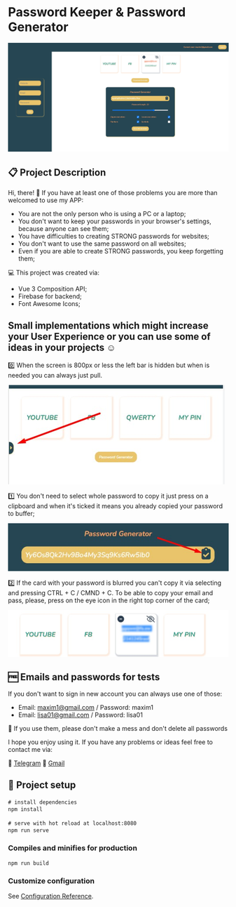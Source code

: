 # Password Keeper & Password Generator

![main-picture](git_images/Main.jpg)

## 📋 Project Description

Hi, there! 👋
If you have at least one of those problems you are more than welcomed to use my APP:

- You are not the only person who is using a PC or a laptop;
- You don't want to keep your passwords in your browser's settings, because anyone can see them;
- You have difficulties to creating STRONG passwords for websites;
- You don't want to use the same password on all websites;
- Even if you are able to create STRONG passwords, you keep forgetting them;

💻 This project was created via:

- Vue 3 Composition API;
- Firebase for backend;
- Font Awesome Icons;

## Small implementations which might increase your User Experience or you can use some of ideas in your projects ☺️

0️⃣ When the screen is 800px or less the left bar is hidden but when is needed you can always just pull.

![example-bar](git_images/Bar.jpg)

1️⃣ You don't need to select whole password to copy it just press on a clipboard and when it's ticked it means you already copied your password to buffer;

![example-clipboard](git_images/Clipboard.jpg)

2️⃣ If the card with your password is blurred you can't copy it via selecting and pressing CTRL + C / CMND + C. To be able to copy your email and pass, please, press on the eye icon in the right top corner of the card;

![example-copy](git_images/Copy.jpg)

## 🆓 Emails and passwords for tests

If you don't want to sign in new account you can always use one of those:

- Email: maxim1@gmail.com / Password: maxim1
- Email: lisa01@gmail.com / Password: lisa01

🙏 If you use them, please don't make a mess and don't delete all passwords

I hope you enjoy using it. If you have any problems or ideas feel free to contact me via:

📱 [Telegram](https://t.me/lizabulkina2111)
📧 [Gmail](efremovmaxim95@gmail.com)

## 🚀 Project setup

```
# install dependencies
npm install

# serve with hot reload at localhost:8080
npm run serve
```

### Compiles and minifies for production

```
npm run build
```

### Customize configuration

See [Configuration Reference](https://cli.vuejs.org/config/).
